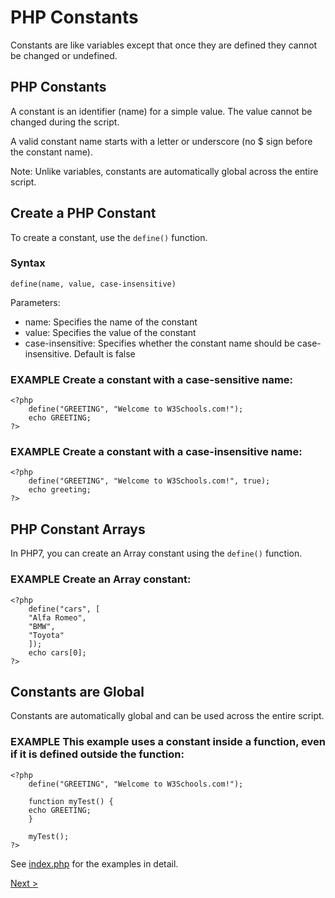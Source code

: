 # PHP Constants
Constants are like variables except that once they are defined they cannot be changed or undefined.

## PHP Constants

A constant is an identifier (name) for a simple value. The value cannot be changed during the script.

A valid constant name starts with a letter or underscore (no $ sign before the constant name).

Note: Unlike variables, constants are automatically global across the entire script.

## Create a PHP Constant

To create a constant, use the ```define()``` function.

### Syntax

```define(name, value, case-insensitive)```

Parameters:

- name: Specifies the name of the constant
- value: Specifies the value of the constant
- case-insensitive: Specifies whether the constant name should be case-insensitive. Default is false


### EXAMPLE Create a constant with a case-sensitive name:

```
<?php
    define("GREETING", "Welcome to W3Schools.com!");
    echo GREETING;
?> 
```

### EXAMPLE Create a constant with a case-insensitive name:

```
<?php
    define("GREETING", "Welcome to W3Schools.com!", true);
    echo greeting;
?> 
```

## PHP Constant Arrays

In PHP7, you can create an Array constant using the ```define()``` function.

### EXAMPLE Create an Array constant:

```
<?php
    define("cars", [
    "Alfa Romeo",
    "BMW",
    "Toyota"
    ]);
    echo cars[0];
?> 
```

## Constants are Global

Constants are automatically global and can be used across the entire script.

### EXAMPLE This example uses a constant inside a function, even if it is defined outside the function:

```
<?php
    define("GREETING", "Welcome to W3Schools.com!");

    function myTest() {
    echo GREETING;
    }
    
    myTest();
?> 
```

See [index.php](index.php) for the examples in detail.

[Next >](../9.%20Math/README.md)